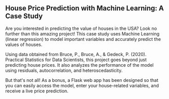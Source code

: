 ## House Price Prediction with Machine Learning: A Case Study

Are you interested in predicting the value of houses in the USA? Look no further than this amazing project! This case study uses Machine Learning (linear regression) to model important variables and accurately predict the values of houses.

Using data obtained from Bruce, P., Bruce, A., & Gedeck, P. (2020). Practical Statistics for Data Scientists, this project goes beyond just predicting house prices. It also analyzes the performance of the model using residuals, autocorrelation, and heteroscedasticity.

But that's not all! As a bonus, a Flask web app has been designed so that you can easily access the model, enter your house-related variables, and receive a live price prediction.

